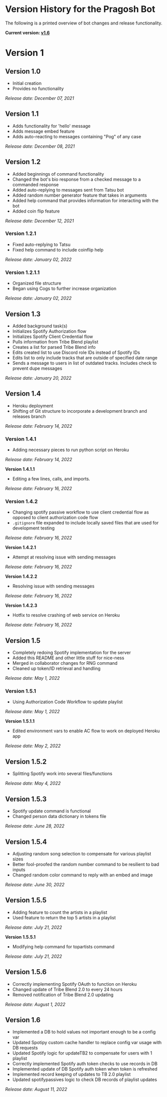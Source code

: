 # Version History for the Pragosh Bot

The following is a printed overview of bot changes and release functionality.

**Current version: [v1.6](#version-16)**

# Version 1

## Version 1.0

- Initial creation
- Provides no functionality

_Release date: December 07, 2021_

## Version 1.1

- Adds functionality for 'hello' message
- Adds message embed feature
- Adds auto-reacting to messages containing "Pog" of any case

_Release date: December 08, 2021_

## Version 1.2

- Added beginnings of command functionality
- Changed the bot's bio response from a checked message to a commanded response
- Added auto-replying to messages sent from Tatsu bot
- Added random number generator feature that takes in arguments
- Added help command that provides information for interacting with the bot
- Added coin flip feature

_Release date: December 12, 2021_

### Version 1.2.1

- Fixed auto-replying to Tatsu
- Fixed help command to include coinflip help

_Release date: January 02, 2022_

### Version 1.2.1.1

- Organized file structure
- Began using Cogs to further increase organization

_Release date: January 02, 2022_

## Version 1.3

- Added background task(s)
- Initializes Spotify Authorization flow
- Initializes Spotify Client Credential flow
- Pulls information from Tribe Blend playlist
- Creates a list for parsed Tribe Blend info
- Edits created list to use Discord role IDs instead of Spotify IDs
- Edits list to only include tracks that are outside of specified date range
- Sends a message to users in list of outdated tracks. Includes check to prevent
  dupe messages

_Release date: January 20, 2022_

## Version 1.4

- Heroku deployment
- Shifting of Git structure to incorporate a development branch and releases
  branch

_Release date: February 14, 2022_

### Version 1.4.1

- Adding necessary pieces to run python script on Heroku

_Release date: February 14, 2022_

**Version 1.4.1.1**

- Editing a few lines, calls, and imports.

_Release date: February 16, 2022_

### Version 1.4.2

- Changing spotify passive workflow to use client credential flow as opposed to
  client authorization code flow
- `.gitignore` file expanded to include locally saved files that are used for
  development testing

_Release date: February 16, 2022_

**Version 1.4.2.1**

- Attempt at resolving issue with sending messages

_Release date: February 16, 2022_

**Version 1.4.2.2**

- Resolving issue with sending messages

_Release date: February 16, 2022_

**Version 1.4.2.3**

- Hotfix to resolve crashing of web service on Heroku

_Release date: February 16, 2022_

## Version 1.5

- Completely redoing Spotify implementation for the server
- Added this README and other little stuff for nice-ness
- Merged in collaborator changes for RNG command
- Cleaned up token/ID retrieval and handling

_Release date: May 1, 2022_

### Version 1.5.1

- Using Authorization Code Workflow to update playlist

_Release date: May 1, 2022_

**Version 1.5.1.1**

- Edited environment vars to enable AC flow to work on deployed Heroku app

_Release date: May 2, 2022_

## Version 1.5.2

- Splitting Spotify work into several files/functions

_Release date: May 4, 2022_

## Version 1.5.3

- Spotify update command is functional
- Changed person data dictionary in tokens file

_Release date: June 28, 2022_

## Version 1.5.4

- Adjusting random song selection to compensate for various playlist sizes
- Better fool-proofed the random number command to be resilient to bad inputs
- Changed random color command to reply with an embed and image

_Release date: June 30, 2022_

## Version 1.5.5

- Adding feature to count the artists in a playlist
- Used feature to return the top 5 artists in a playlist

_Release date: July 21, 2022_

**Version 1.5.5.1**

- Modifying help command for topartists command

_Release date: July 21, 2022_

## Version 1.5.6

- Correctly implementing Spotify OAuth to function on Heroku
- Changed update of Tribe Blend 2.0 to every 24 hours
- Removed notification of Tribe Blend 2.0 updating

_Release date: August 1, 2022_

## Version 1.6

- Implemented a DB to hold values not important enough to be a config var
- Updated Spotipy custom cache handler to replace config var usage with DB
  requests
- Updated Spotify logic for updateTB2 to compensate for users with 1 playlist
- Correctly implemented Spotify auth token checks to use records in DB
- Implemented update of DB Spotify auth token when token is refreshed
- Implemented record keeping of updates to TB 2.0 playlist
- Updated spotifypassives logic to check DB records of playlist updates

_Release date: August 11, 2022_
